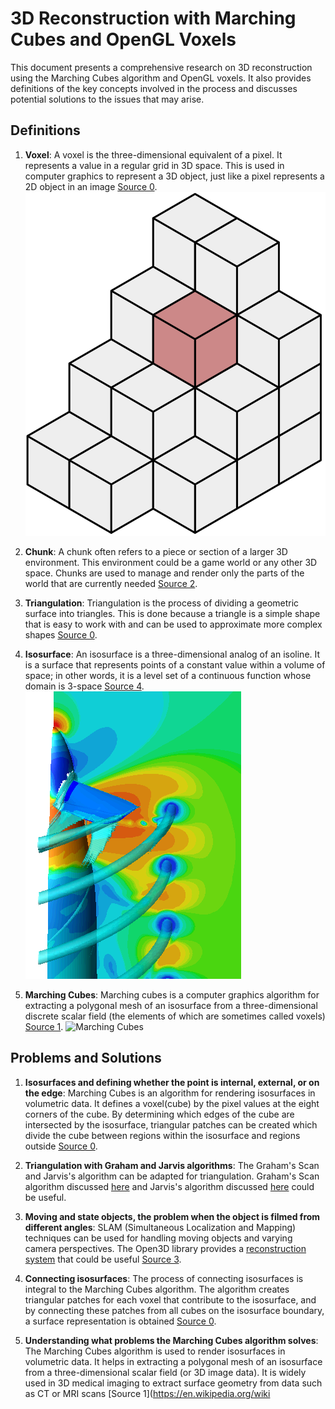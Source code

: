 # 3D Reconstruction with Marching Cubes and OpenGL Voxels

This document presents a comprehensive research on 3D reconstruction using the Marching Cubes algorithm and OpenGL voxels. It also provides definitions of the key concepts involved in the process and discusses potential solutions to the issues that may arise.

## Definitions

1. **Voxel**: A voxel is the three-dimensional equivalent of a pixel. It represents a value in a regular grid in 3D space. This is used in computer graphics to represent a 3D object, just like a pixel represents a 2D object in an image [Source 0](https://stackoverflow.com/questions/7854498/triangulating-a-set-of-voxels).
   ![Voxel](../Images/voxel.png)

2. **Chunk**: A chunk often refers to a piece or section of a larger 3D environment. This environment could be a game world or any other 3D space. Chunks are used to manage and render only the parts of the world that are currently needed [Source 2](https://transvoxel.org/).

3. **Triangulation**: Triangulation is the process of dividing a geometric surface into triangles. This is done because a triangle is a simple shape that is easy to work with and can be used to approximate more complex shapes [Source 0](https://stackoverflow.com/questions/7854498/triangulating-a-set-of-voxels).

4. **Isosurface**: An isosurface is a three-dimensional analog of an isoline. It is a surface that represents points of a constant value within a volume of space; in other words, it is a level set of a continuous function whose domain is 3-space [Source 4](https://en.wikipedia.org/wiki/Isosurface).
   ![Isosurface](../Images/isosurface.png)

5. **Marching Cubes**: Marching cubes is a computer graphics algorithm for extracting a polygonal mesh of an isosurface from a three-dimensional discrete scalar field (the elements of which are sometimes called voxels) [Source 1](https://en.wikipedia.org/wiki/Marching_cubes).
   ![Marching Cubes](../Images/marchingcubes.png)

## Problems and Solutions

1. **Isosurfaces and defining whether the point is internal, external, or on the edge**: Marching Cubes is an algorithm for rendering isosurfaces in volumetric data. It defines a voxel(cube) by the pixel values at the eight corners of the cube. By determining which edges of the cube are intersected by the isosurface, triangular patches can be created which divide the cube between regions within the isosurface and regions outside [Source 0](http://www.paulbourke.net/geometry/polygonise/).

2. **Triangulation with Graham and Jarvis algorithms**: The Graham's Scan and Jarvis's algorithm can be adapted for triangulation. Graham's Scan algorithm discussed [here](https://www.geeksforgeeks.org/convex-hull-set-2-graham-scan/) and Jarvis's algorithm discussed [here](https://www.geeksforgeeks.org/gift-wrapping-jarviss-algorithm-convex-hull/) could be useful.

3. **Moving and state objects, the problem when the object is filmed from different angles**: SLAM (Simultaneous Localization and Mapping) techniques can be used for handling moving objects and varying camera perspectives. The Open3D library provides a [reconstruction system](http://www.open3d.org/docs/release/tutorial/reconstruction_system/index.html) that could be useful [Source 3](http://www.open3d.org/docs/release/tutorial/reconstruction_system/index.html).

4. **Connecting isosurfaces**: The process of connecting isosurfaces is integral to the Marching Cubes algorithm. The algorithm creates triangular patches for each voxel that contribute to the isosurface, and by connecting these patches from all cubes on the isosurface boundary, a surface representation is obtained [Source 0](http://www.paulbourke.net/geometry/polygonise/).

5. **Understanding what problems the Marching Cubes algorithm solves**: The Marching Cubes algorithm is used to render isosurfaces in volumetric data. It helps in extracting a polygonal mesh of an isosurface from a three-dimensional scalar field (or 3D image data). It is widely used in 3D medical imaging to extract surface geometry from data such as CT or MRI scans [Source 1](https://en.wikipedia.org/wiki
